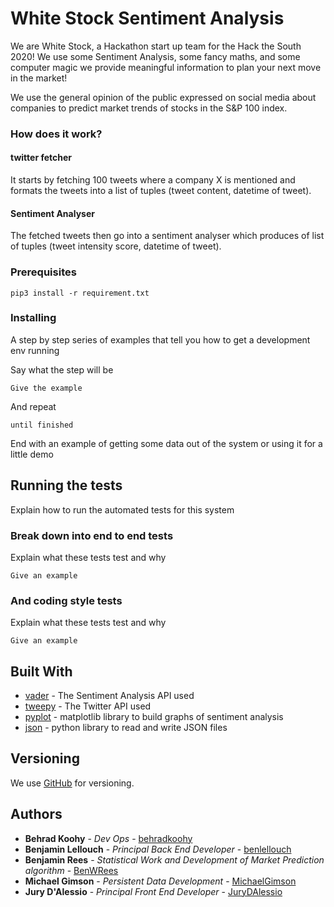 # White Stock Sentiment Analysis 

We are White Stock, a Hackathon start up team for the Hack the South 2020! We use some Sentiment Analysis, some fancy maths, and some computer magic we provide meaningful information to plan your next move in the market!

We use the general opinion of the public expressed on social media about companies to predict market trends of stocks in the S&P 100 index.

### How does it work?
#### twitter fetcher
It starts by fetching 100 tweets where a company X is mentioned and formats the tweets into a list of tuples (tweet content, datetime of tweet).
#### Sentiment Analyser
The fetched tweets then go into a sentiment analyser which produces of list of tuples (tweet intensity score, datetime of tweet).

### Prerequisites

```
pip3 install -r requirement.txt 
```
### Installing

A step by step series of examples that tell you how to get a development env running

Say what the step will be

```
Give the example
```

And repeat

```
until finished
```

End with an example of getting some data out of the system or using it for a little demo
## Running the tests

Explain how to run the automated tests for this system

### Break down into end to end tests

Explain what these tests test and why

```
Give an example
```

### And coding style tests

Explain what these tests test and why

```
Give an example
```
## Built With

* [vader](https://github.com/cjhutto/vaderSentiment) - The Sentiment Analysis API used 
* [tweepy](https://www.tweepy.org) - The Twitter API used
* [pyplot](https://matplotlib.org/api/pyplot_api.html) - matplotlib library to build graphs of sentiment analysis
* [json](https://docs.python.org/3/library/json.html) - python library to read and write JSON files

## Versioning

We use [GitHub](http://github.com/) for versioning.

## Authors

* **Behrad Koohy** - *Dev Ops* - [behradkoohy](https://github.com/behradkoohy)
* **Benjamin Lellouch** - *Principal Back End Developer* - [benlellouch](https://github.com/benlellouch)
* **Benjamin Rees** - *Statistical Work and Development of Market Prediction algorithm* - [BenWRees](https://github.com/BenWRees)
* **Michael Gimson** - *Persistent Data Development* - [MichaelGimson](https://github.com/MichaelGimson)
* **Jury D'Alessio** - *Principal Front End Developer* - [JuryDAlessio](https://github.com/JuryDAlessio)



